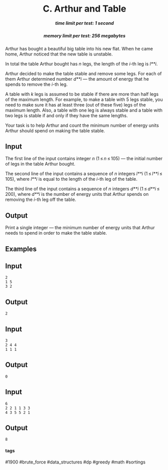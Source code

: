 <h1 style='text-align: center;'> C. Arthur and Table</h1>

<h5 style='text-align: center;'>time limit per test: 1 second</h5>
<h5 style='text-align: center;'>memory limit per test: 256 megabytes</h5>

Arthur has bought a beautiful big table into his new flat. When he came home, Arthur noticed that the new table is unstable.

In total the table Arthur bought has *n* legs, the length of the *i*-th leg is *l**i*.

Arthur decided to make the table stable and remove some legs. For each of them Arthur determined number *d**i* — the amount of energy that he spends to remove the *i*-th leg.

A table with *k* legs is assumed to be stable if there are more than half legs of the maximum length. For example, to make a table with 5 legs stable, you need to make sure it has at least three (out of these five) legs of the maximum length. Also, a table with one leg is always stable and a table with two legs is stable if and only if they have the same lengths.

Your task is to help Arthur and count the minimum number of energy units Arthur should spend on making the table stable.

## Input

The first line of the input contains integer *n* (1 ≤ *n* ≤ 105) — the initial number of legs in the table Arthur bought.

The second line of the input contains a sequence of *n* integers *l**i* (1 ≤ *l**i* ≤ 105), where *l**i* is equal to the length of the *i*-th leg of the table.

The third line of the input contains a sequence of *n* integers *d**i* (1 ≤ *d**i* ≤ 200), where *d**i* is the number of energy units that Arthur spends on removing the *i*-th leg off the table.

## Output

Print a single integer — the minimum number of energy units that Arthur needs to spend in order to make the table stable.

## Examples

## Input


```
2  
1 5  
3 2  

```
## Output


```
2  

```
## Input


```
3  
2 4 4  
1 1 1  

```
## Output


```
0  

```
## Input


```
6  
2 2 1 1 3 3  
4 3 5 5 2 1  

```
## Output


```
8  

```


#### tags 

#1900 #brute_force #data_structures #dp #greedy #math #sortings 
